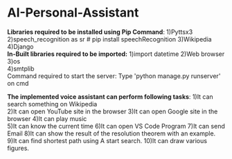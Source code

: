 # AI-Personal-Assistant
**Libraries required to be installed using Pip Command**: 
1)Pyttsx3   
2)speech_recognition as sr  # pip install speechRecognition 
3)Wikipedia  
4)Django  
**In-Built libraries required to be imported:**
1)import datetime 
2)Web browser  
3)os  
4)smtplib  
Command required to start the server: Type 'python manage.py runserver' on cmd  

**The implemented voice assistant can perform following tasks**: 
1)It can search something on Wikipedia  
2)It can open YouTube site in the browser 
3)It can open Google site in the browser 
4)It can play music  
5)It can know the current time 
6)It can open VS Code Program 
7)It can send Email 
8)It can show the result of the resolution theorem with an example. 
9)It can find shortest path using A start search. 
10)It can draw various figures.
